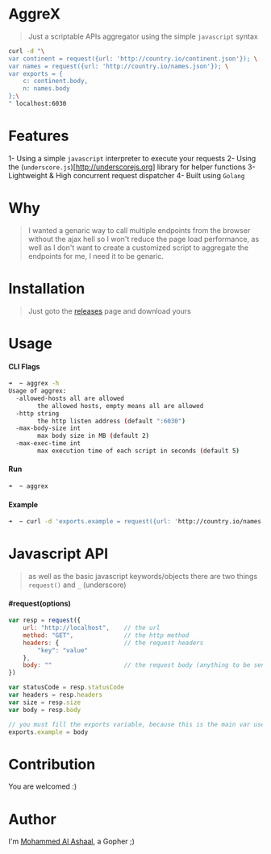 AggreX
=======
> Just a scriptable APIs aggregator using the simple `javascript` syntax

```bash
curl -d "\
var continent = request({url: 'http://country.io/continent.json'}); \
var names = request({url: 'http://country.io/names.json'}); \
var exports = {
	c: continent.body,
	n: names.body
};\
" localhost:6030
```
Features
========
1- Using a simple `javascript` interpreter to execute your requests
2- Using the (`underscore.js`)[http://underscorejs.org] library for helper functions
3- Lightweight & High concurrent request dispatcher
4- Built using `Golang`

Why
====
> I wanted a genaric way to call multiple endpoints from the browser without the ajax hell so I won't reduce the page load performance, as well as I don't want to create a customized script to aggregate the endpoints for me, I need it to be genaric.

Installation
=============
> Just goto the [releases](https://github.com/alash3al/aggrex/releases) page and download yours

Usage
=====

#### CLI Flags
```bash
➜  ~ aggrex -h
Usage of aggrex:
  -allowed-hosts all are allowed
    	the allowed hosts, empty means all are allowed
  -http string
    	the http listen address (default ":6030")
  -max-body-size int
    	max body size in MB (default 2)
  -max-exec-time int
    	max execution time of each script in seconds (default 5)

```

#### Run
```bash
➜  ~ aggrex
```

#### Example
```bash
➜  ~ curl -d 'exports.example = request({url: 'http://country.io/names.json'})' localhost:6030
```

Javascript API
==============
> as well as the basic javascript keywords/objects there are two things `request()` and `_` (underscore)

#### #request(options)
```javascript
var resp = request({
    url: "http://localhost",    // the url
    method: "GET",              // the http method
    headers: {                  // the request headers
        "key": "value"
    },
    body: ""                    // the request body (anything to be sent i.e 'string', 'object' ... etc)
})

var statusCode = resp.statusCode
var headers = resp.headers
var size = resp.size
var body = resp.body

// you must fill the exports variable, because this is the main var used as a response
exports.example = body
```

Contribution
============
You are welcomed :)

Author
=========
I'm [Mohammed Al Ashaal](http://github.com/alash3al), a Gopher ;)
